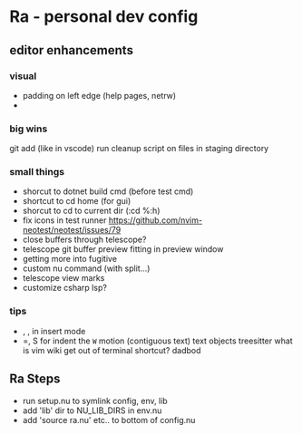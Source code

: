 # Ra - personal dev config

## editor enhancements
### visual
- padding on left edge (help pages, netrw)
- 

### big wins
git add (like in vscode)
run cleanup script on files in staging directory

### small things
- shorcut to dotnet build cmd (before test cmd)
- shortcut to cd home (for gui)
- shorcut to cd to current dir (:cd %:h)
- fix icons in test runner https://github.com/nvim-neotest/neotest/issues/79
- close buffers through telescope?
- telescope git buffer preview fitting in preview window
- getting more into fugitive
- custom nu command (with split...)
- telescope view marks
- customize csharp lsp?

### tips
- <C-o>, <c-w>, <c-h> in insert mode
- =, S for indent
the `W` motion (contiguous text)
text objects treesitter
what is vim wiki
get out of terminal shortcut?
dadbod


## Ra Steps
- run setup.nu to symlink config, env, lib
- add 'lib' dir to NU_LIB_DIRS in env.nu
- add 'source ra.nu' etc.. to bottom of config.nu


